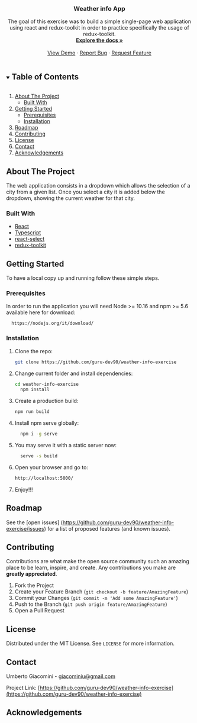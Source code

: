 

<br />
<p align="center">

  <h3 align="center">Weather info App</h3>

  <p align="center">
    The goal of this exercise was to build a simple single-page web application using react and redux-toolkit in order to practice specifically the usage of redux-toolkit.
    <br />
    <a href="https://github.com/guru-dev90/weather-info-exercise"><strong>Explore the docs »</strong></a>
    <br />
    <br />
    <a href="https://weather-info-webapp.netlify.app/">View Demo</a>
    ·
    <a href="https://github.com/guru-dev90/weather-info-exercise/issues">Report Bug</a>
    ·
    <a href="https://github.com/guru-dev90/weather-info-exercise/issues">Request Feature</a>
  </p>
</p>



<!-- TABLE OF CONTENTS -->
<details open="open">
  <summary><h2 style="display: inline-block">Table of Contents</h2></summary>
  <ol>
    <li>
      <a href="#about-the-project">About The Project</a>
      <ul>
        <li><a href="#built-with">Built With</a></li>
      </ul>
    </li>
    <li>
      <a href="#getting-started">Getting Started</a>
      <ul>
        <li><a href="#prerequisites">Prerequisites</a></li>
        <li><a href="#installation">Installation</a></li>
      </ul>
    </li>
    <li><a href="#roadmap">Roadmap</a></li>
    <li><a href="#contributing">Contributing</a></li>
    <li><a href="#license">License</a></li>
    <li><a href="#contact">Contact</a></li>
    <li><a href="#acknowledgements">Acknowledgements</a></li>
  </ol>
</details>



<!-- ABOUT THE PROJECT -->
## About The Project


The web application consists in a dropdown which allows the selection of a city from a given list. Once you select a city it is added below the dropdown, showing the current     weather for that city.



### Built With

* [React](https://it.reactjs.org/)
* [Typescript](https://www.typescriptlang.org/)
* [react-select](https://react-select.com/)
* [redux-toolkit](https://redux-toolkit.js.org/)






<!-- GETTING STARTED -->
## Getting Started

To have a local copy up and running follow these simple steps.

### Prerequisites

In order to run the application you will need Node >= 10.16 and npm >= 5.6 available here for download:

      https://nodejs.org/it/download/


### Installation

1. Clone the repo:
   ```sh
   git clone https://github.com/guru-dev90/weather-info-exercise
   ```

2. Change current folder and install dependencies:
   ```sh
   cd weather-info-exercise
	 npm install
   ```
	 
3. Create a production build:

	  ```sh
   npm run build
   ```

4. Install npm serve globally:
   ```sh
	 npm i -g serve
   ```
	 
5. You may serve it with a static server now:
   ```sh
	 serve -s build
   ```
	 
6. Open your browser and go to:
   ```sh
   http://localhost:5000/
   ```

7. Enjoy!!!
	 
	 
<!-- ROADMAP -->
## Roadmap

See the [open issues] (https://github.com/guru-dev90/weather-info-exercise/issues) for a list of proposed features (and known issues).



<!-- CONTRIBUTING -->
## Contributing

Contributions are what make the open source community such an amazing place to be learn, inspire, and create. Any contributions you make are **greatly appreciated**.

1. Fork the Project
2. Create your Feature Branch (`git checkout -b feature/AmazingFeature`)
3. Commit your Changes (`git commit -m 'Add some AmazingFeature'`)
4. Push to the Branch (`git push origin feature/AmazingFeature`)
5. Open a Pull Request



<!-- LICENSE -->
## License

Distributed under the MIT License. See `LICENSE` for more information.



<!-- CONTACT -->
## Contact

Umberto Giacomini - giacominiu@gmail.com

Project Link: [https://github.com/guru-dev90/weather-info-exercise](https://github.com/guru-dev90/weather-info-exercise)



<!-- ACKNOWLEDGEMENTS -->
## Acknowledgements






